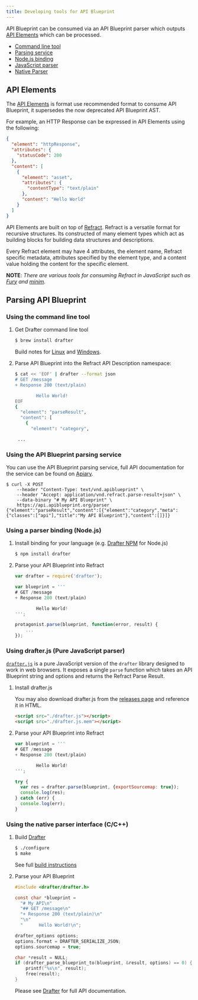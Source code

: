 ```yaml
---
title: Developing tools for API Blueprint
---
```


API Blueprint can be consumed via an API Blueprint parser which outputs [API Elements](http://api-elements.readthedocs.org/) which can be processed.

- [Command line tool](#using-the-command-line-tool)
- [Parsing service](#using-the-api-blueprint-parsing-service)
- [Node.js binding](#using-a-parser-binding-nodejs)
- [JavaScript parser](#using-drafterjs-pure-javascript-parser)
- [Native Parser](#using-the-native-parser-interface-cc)

## API Elements

The [API Elements](http://api-elements.readthedocs.org/) is format use recommended format to consume API Blueprint, it supersedes the now deprecated API Blueprint AST. 


For example, an HTTP Response can be expressed in API Elements using the following:

```json
{
  "element": "httpResponse",
  "attributes": {
    "statusCode": 200
  },
  "content": [
    {
      "element": "asset",
      "attributes": {
        "contentType": "text/plain"
      },
      "content": "Hello World"
    }
  ]
}
```

API Elements are built on top of [Refract](https://github.com/refractproject/refract-spec). Refract is a versatile format for recursive structures. Its constructed of many element types which act as building blocks for building data structures and descriptions.

Every Refract element may have 4 attributes, the element name, Refract specific metadata, attributes specified by the element type, and a content value holding the content for the specific element.

**NOTE**: *There are various tools for consuming Refract in JavaScript such as [Fury](https://github.com/apiaryio/fury.js) and [minim](https://github.com/refractproject/minim).*

## Parsing API Blueprint

### Using the command line tool

1. Get Drafter command line tool

    ```sh
    $ brew install drafter
    ```

    Build notes for [Linux](https://github.com/apiaryio/drafter#drafter-command-line-tool) and [Windows](https://github.com/apiaryio/drafter/wiki/Building-on-Windows).

2. Parse API Blueprint into the Refract API Description namespace:

    ```sh
    $ cat << 'EOF' | drafter --format json
    # GET /message
    + Response 200 (text/plain)

            Hello World!
    EOF
    {
      "element": "parseResult",
      "content": [
        {
          "element": "category",

     ...
    ```

### Using the API Blueprint parsing service

You can use the API Blueprint parsing service, full API documentation for the service can be found on [Apiary](http://docs.apiblueprintapi.apiary.io/).

```shell
$ curl -X POST
    --header "Content-Type: text/vnd.apiblueprint" \
    --header "Accept: application/vnd.refract.parse-result+json" \
    --data-binary "# My API Blueprint" \
    https://api.apiblueprint.org/parser
{"element":"parseResult","content":[{"element":"category","meta":{"classes":["api"],"title":"My API Blueprint"},"content":[]}]}
```

### Using a parser binding (Node.js)

1. Install binding for your language (e.g. [Drafter NPM](https://github.com/apiaryio/drafter-npm) for Node.js)

    ```sh
    $ npm install drafter
    ```

2. Parse your API Blueprint into Refract

    ```javascript
    var drafter = require('drafter');

    var blueprint = '''
    # GET /message
    + Response 200 (text/plain)

            Hello World!
    ''';

    protagonist.parse(blueprint, function(error, result) {
        ...
    });
    ```

### Using drafter.js (Pure JavaScript parser)

[`drafter.js`](https://github.com/apiaryio/drafter.js) is a pure JavaScript version of the `drafter` library designed to work in web browsers. It exposes a single `parse` function which takes an API Blueprint string and options and returns the Refract Parse Result.

1. Install drafter.js

    You may also download drafter.js from the [releases page](https://github.com/apiaryio/drafter.js/releases) and reference it in HTML.

    ```html
    <script src="./drafter.js"></script>
    <script src="./drafter.js.mem"></script>
    ```

2. Parse your API Blueprint into Refract

    ```javascript
    var blueprint = '''
    # GET /message
    + Response 200 (text/plain)

            Hello World!
    ''';

    try {
      var res = drafter.parse(blueprint, {exportSourcemap: true});
      console.log(res);
    } catch (err) {
      console.log(err);
    }
    ```

### Using the native parser interface (C/C++)

1. Build [Drafter](https://github.com/apiaryio/drafter)

    ```sh
    $ ./configure
    $ make
    ```

    See full [build instructions](https://github.com/apiaryio/drafter#build)

2. Parse your API Blueprint

    ```c
    #include <drafter/drafter.h>

    const char *blueprint =
      "# My API\n"
      "## GET /message\n"
      "+ Response 200 (text/plain)\n"
      "\n"
      "      Hello World!\n";

    drafter_options options;
    options.format = DRAFTER_SERIALIZE_JSON;
    options.sourcemap = true;

    char *result = NULL;
    if (drafter_parse_blueprint_to(blueprint, &result, options) == 0) {
        printf("%s\n", result);
        free(result);
    }
    ```

    Please see [Drafter](https://github.com/apiaryio/drafter) for full API documentation.
